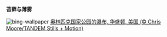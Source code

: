 
**苔藓与薄雾**

![bing-wallpaper](https://www.bing.com/th?id=OHR.HohWaterfall_ZH-CN0297269806_1920x1080.jpg)
[奥林匹克国家公园的瀑布, 华盛顿, 美国 (© Chris Moore/TANDEM Stills + Motion)](https://www.bing.com/search?q=%E5%A5%A5%E6%9E%97%E5%8C%B9%E5%85%8B%E5%9B%BD%E5%AE%B6%E5%85%AC%E5%9B%AD+%E5%8D%8E%E7%9B%9B%E9%A1%BF&amp;form=hpcapt&amp;mkt=zh-cn)
  